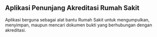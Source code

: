 ## Aplikasi Penunjang Akreditasi Rumah Sakit

Aplikasi berguna sebagai alat bantu Rumah Sakit untuk mengumpulkan, menyimpan, maupun mencari dokumen bukti yang berhubungan dengan akreditasi.